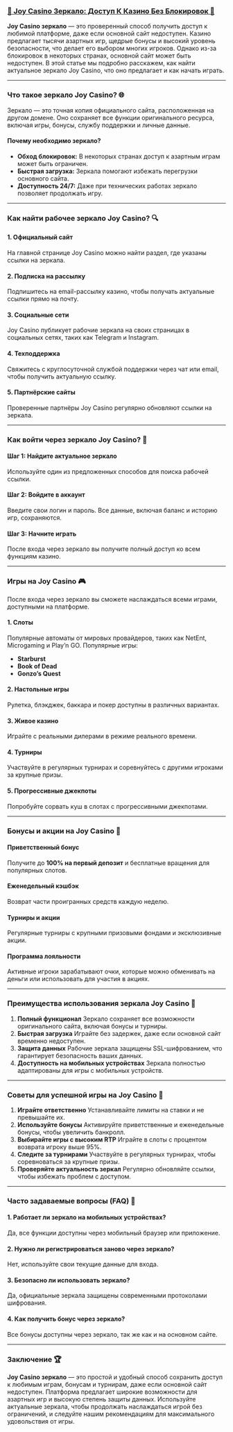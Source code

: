 ### [🎰 Joy Casino Зеркало: Доступ К Казино Без Блокировок 🌟](https://rpc30.call2me.pro/?/ru/registration?apkpop=0\&partner=p24970p3289525p8e5d)

**Joy Casino зеркало** — это проверенный способ получить доступ к любимой платформе, даже если основной сайт недоступен. Казино предлагает тысячи азартных игр, щедрые бонусы и высокий уровень безопасности, что делает его выбором многих игроков. Однако из-за блокировок в некоторых странах, основной сайт может быть недоступен. В этой статье мы подробно расскажем, как найти актуальное зеркало Joy Casino, что оно предлагает и как начать играть.

***

### Что такое зеркало Joy Casino? 🌐

Зеркало — это точная копия официального сайта, расположенная на другом домене. Оно сохраняет все функции оригинального ресурса, включая игры, бонусы, службу поддержки и личные данные.

#### Почему необходимо зеркало?

* **Обход блокировок:** В некоторых странах доступ к азартным играм может быть ограничен.
* **Быстрая загрузка:** Зеркала помогают избежать перегрузки основного сайта.
* **Доступность 24/7:** Даже при технических работах зеркало позволяет продолжать игру.

***

### Как найти рабочее зеркало Joy Casino? 🔍

#### 1. Официальный сайт

На главной странице Joy Casino можно найти раздел, где указаны ссылки на зеркала.

#### 2. Подписка на рассылку

Подпишитесь на email-рассылку казино, чтобы получать актуальные ссылки прямо на почту.

#### 3. Социальные сети

Joy Casino публикует рабочие зеркала на своих страницах в социальных сетях, таких как Telegram и Instagram.

#### 4. Техподдержка

Свяжитесь с круглосуточной службой поддержки через чат или email, чтобы получить актуальную ссылку.

#### 5. Партнёрские сайты

Проверенные партнёры Joy Casino регулярно обновляют ссылки на зеркала.

***

### Как войти через зеркало Joy Casino? 🚪

#### Шаг 1: Найдите актуальное зеркало

Используйте один из предложенных способов для поиска рабочей ссылки.

#### Шаг 2: Войдите в аккаунт

Введите свои логин и пароль. Все данные, включая баланс и историю игр, сохраняются.

#### Шаг 3: Начните играть

После входа через зеркало вы получите полный доступ ко всем функциям казино.

***

### Игры на Joy Casino 🎮

После входа через зеркало вы сможете наслаждаться всеми играми, доступными на платформе.

#### 1. Слоты

Популярные автоматы от мировых провайдеров, таких как NetEnt, Microgaming и Play’n GO. Популярные игры:

* **Starburst**
* **Book of Dead**
* **Gonzo’s Quest**

#### 2. Настольные игры

Рулетка, блэкджек, баккара и покер доступны в различных вариантах.

#### 3. Живое казино

Играйте с реальными дилерами в режиме реального времени.

#### 4. Турниры

Участвуйте в регулярных турнирах и соревнуйтесь с другими игроками за крупные призы.

#### 5. Прогрессивные джекпоты

Попробуйте сорвать куш в слотах с прогрессивными джекпотами.

***

### Бонусы и акции на Joy Casino 🎁

#### Приветственный бонус

Получите до **100% на первый депозит** и бесплатные вращения для популярных слотов.

#### Еженедельный кэшбэк

Возврат части проигранных средств каждую неделю.

#### Турниры и акции

Регулярные турниры с крупными призовыми фондами и эксклюзивные акции.

#### Программа лояльности

Активные игроки зарабатывают очки, которые можно обменивать на деньги или использовать для участия в акциях.

***

### Преимущества использования зеркала Joy Casino 🚀

1. **Полный функционал**
   Зеркало сохраняет все возможности оригинального сайта, включая бонусы и турниры.
2. **Быстрая загрузка**
   Играйте без задержек, даже если основной сайт временно недоступен.
3. **Защита данных**
   Рабочие зеркала защищены SSL-шифрованием, что гарантирует безопасность ваших данных.
4. **Доступность на мобильных устройствах**
   Зеркала полностью адаптированы для игры с мобильных устройств.

***

### Советы для успешной игры на Joy Casino 🔑

1. **Играйте ответственно**
   Устанавливайте лимиты на ставки и не превышайте их.
2. **Используйте бонусы**
   Активируйте приветственные и еженедельные бонусы, чтобы увеличить банкролл.
3. **Выбирайте игры с высоким RTP**
   Играйте в слоты с процентом возврата игроку выше 95%.
4. **Следите за турнирами**
   Участвуйте в регулярных турнирах, чтобы соревноваться за крупные призы.
5. **Проверяйте актуальность зеркал**
   Регулярно обновляйте ссылки, чтобы избежать проблем с доступом.

***

### Часто задаваемые вопросы (FAQ) 📝

#### 1. Работает ли зеркало на мобильных устройствах?

Да, все функции доступны через мобильный браузер или приложение.

#### 2. Нужно ли регистрироваться заново через зеркало?

Нет, используйте свои текущие данные для входа.

#### 3. Безопасно ли использовать зеркало?

Да, официальные зеркала защищены современными протоколами шифрования.

#### 4. Как получить бонус через зеркало?

Все бонусы доступны через зеркало, так же как и на основном сайте.

***

### Заключение 🏆

**Joy Casino зеркало** — это простой и удобный способ сохранить доступ к любимым играм, бонусам и турнирам, даже если основной сайт недоступен. Платформа предлагает широкие возможности для азартных игр и высокую степень защиты данных. Используйте актуальные зеркала, чтобы продолжать наслаждаться игрой без ограничений, и следуйте нашим рекомендациям для максимального удовольствия от игры.
